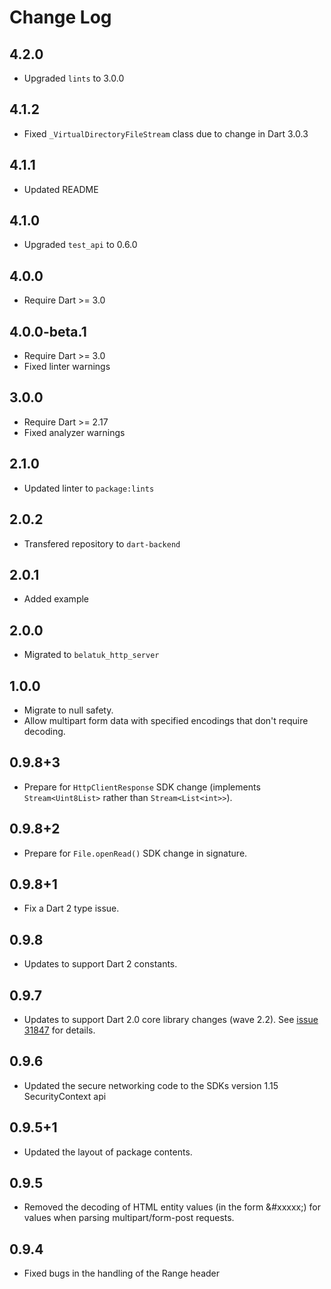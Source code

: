 # Change Log

## 4.2.0

* Upgraded `lints` to 3.0.0

## 4.1.2

* Fixed `_VirtualDirectoryFileStream` class due to change in Dart 3.0.3

## 4.1.1

* Updated README

## 4.1.0

* Upgraded `test_api` to 0.6.0

## 4.0.0

* Require Dart >= 3.0

## 4.0.0-beta.1

* Require Dart >= 3.0
* Fixed linter warnings

## 3.0.0

* Require Dart >= 2.17
* Fixed analyzer warnings

## 2.1.0

* Updated linter to `package:lints`

## 2.0.2

* Transfered repository to `dart-backend`

## 2.0.1

* Added example

## 2.0.0

* Migrated to `belatuk_http_server`

## 1.0.0

* Migrate to null safety.
* Allow multipart form data with specified encodings that don't require
  decoding.

## 0.9.8+3

* Prepare for `HttpClientResponse` SDK change (implements `Stream<Uint8List>`
  rather than `Stream<List<int>>`).

## 0.9.8+2

* Prepare for `File.openRead()` SDK change in signature.

## 0.9.8+1

* Fix a Dart 2 type issue.

## 0.9.8

* Updates to support Dart 2 constants.

## 0.9.7

* Updates to support Dart 2.0 core library changes (wave
  2.2). See [issue 31847][sdk#31847] for details.

  [sdk#31847]: https://github.com/dart-lang/sdk/issues/31847

## 0.9.6

* Updated the secure networking code to the SDKs version 1.15 SecurityContext api

## 0.9.5+1

* Updated the layout of package contents.

## 0.9.5

* Removed the decoding of HTML entity values (in the form &#xxxxx;) for
  values when parsing multipart/form-post requests.

## 0.9.4

* Fixed bugs in the handling of the Range header
